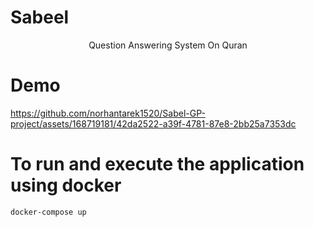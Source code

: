 # Sabeel
<div align="center">
Question Answering System On Quran
</div>

# Demo
https://github.com/norhantarek1520/Sabel-GP-project/assets/168719181/42da2522-a39f-4781-87e8-2bb25a7353dc
 
# To run and execute the application using docker 
    docker-compose up 
    


